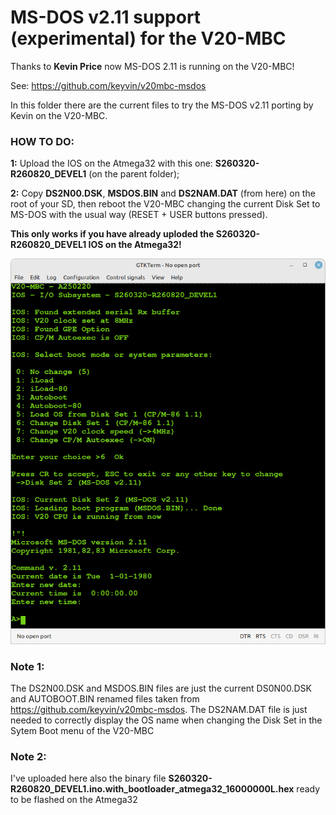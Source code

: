 # MS-DOS v2.11 support (experimental) for the V20-MBC


Thanks to **Kevin Price** now MS-DOS 2.11 is running on the V20-MBC!

See: https://github.com/keyvin/v20mbc-msdos

In this folder there are the current files to try the MS-DOS v2.11 porting by Kevin on the V20-MBC.

### HOW TO DO: 

**1:** Upload the IOS on the Atmega32 with this one: **S260320-R260820_DEVEL1** (on the parent folder);

**2:** Copy **DS2N00.DSK**, **MSDOS.BIN** and **DS2NAM.DAT** (from here) on the root of your SD, then reboot the V20-MBC changing the current Disk Set to MS-DOS with the usual way (RESET + USER buttons pressed).

**This only works if you have already uploded the S260320-R260820_DEVEL1 IOS on the Atmega32!**

![](Screenshot.png)

### Note 1: 
The DS2N00.DSK and MSDOS.BIN files are just the current DS0N00.DSK and AUTOBOOT.BIN renamed files taken from https://github.com/keyvin/v20mbc-msdos. The DS2NAM.DAT file is just needed to correctly display the OS name when changing the Disk Set in the Sytem Boot menu of the V20-MBC

### Note 2: 
I've uploaded here also the binary file **S260320-R260820_DEVEL1.ino.with_bootloader_atmega32_16000000L.hex** ready to be flashed on the Atmega32
